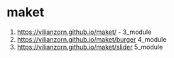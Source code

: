 # maket
1) https://vilianzorn.github.io/maket/  - 3_module
2) https://vilianzorn.github.io/maket/burger 4_module
3) https://vilianzorn.github.io/maket/slider 5_module
